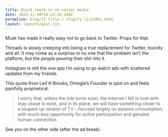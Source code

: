 ```yaml
---
title: Quick check-in on social media
date: 2023-11-20T14:22:29.248Z
permalink: blog/{{ title | slugify }}/index.html
layout: layouts/post.njk
---
```

Musk has made it really easy not to go back to Twitter. Props for that.

Threads is slowly creeping into being a true replacement for Twitter, toxicity and all. It may come as a surprise to no one that the problem isn’t the platform, but the people pouring their shit into it.

Instagram is still the one app I’m using to go watch ads with scattered updates from my friends.

This quote from Leif K-Brooks, Omegle’s Founder is spot on and feels painfully prophetical:

> I worry that, unless the tide turns soon, the Internet I fell in love with may cease to exist, and in its place, we will have something closer to a souped-up version of TV – focused largely on passive consumption, with much less opportunity for active participation and genuine human connection.

See you on the other side (after the ad break).